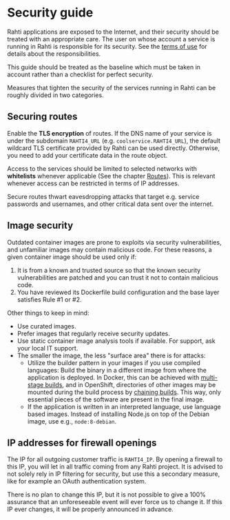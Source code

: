 # Security guide

Rahti applications are exposed to the Internet, and
their security should be treated with an appropriate care.
The user on whose account a service is running in Rahti is
responsible for its security. See the [terms of use](https://rahti.csc.fi/agreements/terms_of_use/) for details about the
responsibilities.

This guide should be treated as the baseline which must be taken
in account rather than a checklist for perfect security.

Measures that tighten the security of the services running in Rahti can be
roughly divided in two categories.

## Securing routes

Enable the **TLS encryption** of routes. If the DNS name of your service is under
the subdomain `RAHTI4_URL` (e.g. `coolservice.RAHTI4_URL`), the default
wildcard TLS certificate provided by Rahti can be used directly. Otherwise,
you need to add your certificate data in the route object.

Access to the services should be limited to selected networks with
**whitelists** whenever applicable (See the chapter
[Routes](../tutorials/elemental_tutorial/#route)). This is relevant whenever
access can be restricted in terms of IP addresses.

Secure routes thwart eavesdropping attacks that target e.g. service passwords
and usernames, and other critical data sent over the internet.

## Image security

Outdated container images are prone to exploits via security vulnerabilities,
and unfamiliar images may contain malicious code. For these reasons, a given container
image should be used only if:

1. It is from a known and trusted source so that the known security
   vulnerabilities are patched and you can trust it not to contain malicious
   code.
2. You have reviewed its Dockerfile build configuration and the base layer
   satisfies Rule #1 or #2.

Other things to keep in mind:

* Use curated images.
* Prefer images that regularly receive security updates.
* Use static container image analysis tools if available. For support, ask your
  local IT support.
* The smaller the image, the less "surface area" there is for attacks:
  * Utilize the builder pattern in your images if you use compiled languages:
    Build the binary in a different image from where the application is
    deployed. In Docker, this can be achieved with [multi-stage
    builds](https://docs.docker.com/develop/develop-images/multistage-build/),
    and in OpenShift, directories of other images may be mounted during the build
    process by [chaining
    builds](https://cloud.redhat.com/blog/chaining-builds).
    This way, only essential pieces of the software are present in the
    final image.
  * If the application is written in an interpreted language, use language
    based images. Instead of installing Node.js on top of the Debian image, use
    e.g., `node:8-debian`.

## IP addresses for firewall openings

The IP for all outgoing customer traffic is `RAHTI4_IP`. By opening a firewall to this IP, you will let in all traffic coming from any Rahti project. It is advised to not solely rely in IP filtering for security, but use this a secondary measure, like for example an OAuth authentication system.

There is no plan to change this IP, but it is not possible to give a 100% assurance that an unforeseeable event will ever force us to change it. If this IP ever changes, it will be properly announced in advance.
